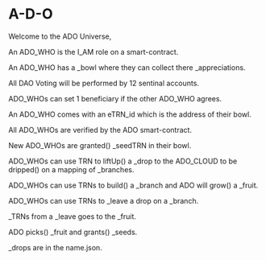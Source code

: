 # A-D-O
Welcome to the ADO Universe,

An ADO_WHO is the I_AM role on a smart-contract. 

An ADO_WHO has a _bowl where they can collect there _appreciations.

All DAO Voting will be performed by 12 sentinal accounts.

ADO_WHOs can set 1 beneficiary if the other ADO_WHO agrees.

An ADO_WHO comes with an eTRN_id which is the address of their bowl.

All ADO_WHOs are verified by the ADO smart-contract.

New ADO_WHOs are granted() _seedTRN in their bowl. 

ADO_WHOs can use TRN to liftUp() a _drop to the ADO_CLOUD to be 
dripped() on a mapping of _branches.

ADO_WHOs can use TRNs to build() a _branch and ADO will grow() a _fruit.

ADO_WHOs can use TRNs to _leave a drop on a _branch. 

_TRNs from a _leave goes to the _fruit.

ADO picks() _fruit and grants() _seeds.

_drops are in the name.json.












